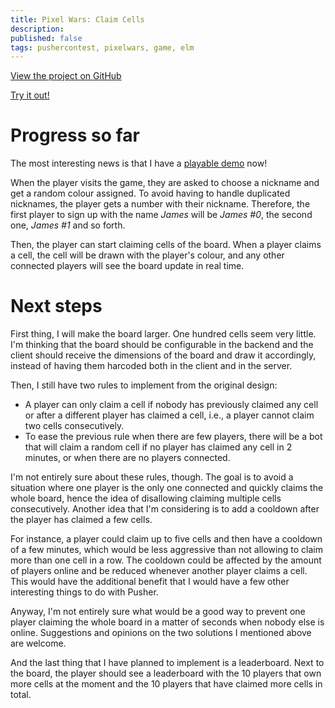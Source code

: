 ```yaml
---
title: Pixel Wars: Claim Cells
description:
published: false
tags: pushercontest, pixelwars, game, elm
---
```


[View the project on GitHub](https://github.com/Avalander/pixel-wars)

[Try it out!](https://projects.avalander.com)

# Progress so far

The most interesting news is that I have a [playable demo](https://projects.avalander.com) now!

When the player visits the game, they are asked to choose a nickname and get a random colour assigned. To avoid having to handle duplicated nicknames, the player gets a number with their nickname. Therefore, the first player to sign up with the name *James* will be *James #0*, the second one, *James #1* and so forth.

Then, the player can start claiming cells of the board. When a player claims a cell, the cell will be drawn with the player's colour, and any other connected players will see the board update in real time.

# Next steps

First thing, I will make the board larger. One hundred cells seem very little. I'm thinking that the board should be configurable in the backend and the client should receive the dimensions of the board and draw it accordingly, instead of having them harcoded both in the client and in the server.

Then, I still have two rules to implement from the original design:
* A player can only claim a cell if nobody has previously claimed any cell or after a different player has claimed a cell, i.e., a player cannot claim two cells consecutively.
* To ease the previous rule when there are few players, there will be a bot that will claim a random cell if no player has claimed any cell in 2 minutes, or when there are no players connected.

I'm not entirely sure about these rules, though. The goal is to avoid a situation where one player is the only one connected and quickly claims the whole board, hence the idea of disallowing claiming multiple cells consecutively. Another idea that I'm considering is to add a cooldown after the player has claimed a few cells.

For instance, a player could claim up to five cells and then have a cooldown of a few minutes, which would be less aggressive than not allowing to claim more than one cell in a row. The cooldown could be affected by the amount of players online and be reduced whenever another player claims a cell. This would have the additional benefit that I would have a few other interesting things to do with Pusher.

Anyway, I'm not entirely sure what would be a good way to prevent one player claiming the whole board in a matter of seconds when nobody else is online. Suggestions and opinions on the two solutions I mentioned above are welcome.

And the last thing that I have planned to implement is a leaderboard. Next to the board, the player should see a leaderboard with the 10 players that own more cells at the moment and the 10 players that have claimed more cells in total.
